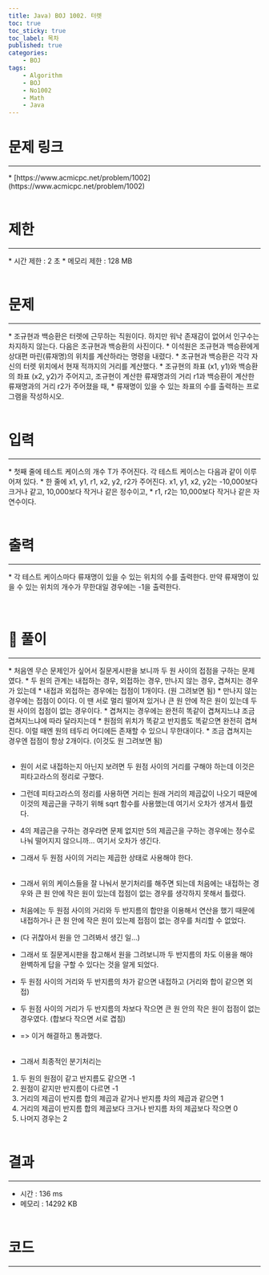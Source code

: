 ```yaml
---
title: Java) BOJ 1002. 터렛
toc: true
toc_sticky: true
toc_label: 목차
published: true
categories:
    - BOJ
tags:
    - Algorithm
    - BOJ
    - No1002
    - Math
    - Java
---
```


# 문제 링크
<hr>
* [https://www.acmicpc.net/problem/1002](https://www.acmicpc.net/problem/1002)<br><br>
 
# 제한
<hr>
* 시간 제한 : 2 초
* 메모리 제한 : 128 MB<br><br>

# 문제
<hr>
* 조규현과 백승환은 터렛에 근무하는 직원이다. 하지만 워낙 존재감이 없어서 인구수는 차지하지 않는다. 다음은 조규현과 백승환의 사진이다.
 * 이석원은 조규현과 백승환에게 상대편 마린(류재명)의 위치를 계산하라는 명령을 내렸다. 
 * 조규현과 백승환은 각각 자신의 터렛 위치에서 현재 적까지의 거리를 계산했다.
 * 조규현의 좌표 (x1, y1)와 백승환의 좌표 (x2, y2)가 주어지고, 조규현이 계산한 류재명과의 거리 r1과 백승환이 계산한 류재명과의 거리 r2가 주어졌을 때, 
 * 류재명이 있을 수 있는 좌표의 수를 출력하는 프로그램을 작성하시오.<br><br>

# 입력
<hr>
* 첫째 줄에 테스트 케이스의 개수 T가 주어진다. 각 테스트 케이스는 다음과 같이 이루어져 있다.
 * 한 줄에 x1, y1, r1, x2, y2, r2가 주어진다. x1, y1, x2, y2는 -10,000보다 크거나 같고, 10,000보다 작거나 같은 정수이고, 
 * r1, r2는 10,000보다 작거나 같은 자연수이다.<br><br>

# 출력
<hr>
* 각 테스트 케이스마다 류재명이 있을 수 있는 위치의 수를 출력한다. 만약 류재명이 있을 수 있는 위치의 개수가 무한대일 경우에는 -1을 출력한다.<br><br><br>

# 👀 풀이
<hr>
* 처음엔 무슨 문제인가 싶어서 질문게시판을 보니까 두 원 사이의 접점을 구하는 문제였다.
 * 두 원의 관계는 내접하는 경우, 외접하는 경우, 만나지 않는 경우, 겹쳐지는 경우가 있는데
 * 내접과 외접하는 경우에는 접점이 1개이다. (원 그려보면 됨)
 * 만나지 않는 경우에는 접점이 0이다. 이 땐 서로 멀리 떨어져 있거나 큰 원 안에 작은 원이 있는데 두 원 사이의 접점이 없는 경우이다.
 * 겹쳐지는 경우에는 완전히 똑같이 겹쳐지느냐 조금 겹쳐지느냐에 따라 달라지는데
 * 원점의 위치가 똑같고 반지름도 똑같으면 완전히 겹쳐진다. 이럴 때엔 원의 테두리 어디에든 존재할 수 있으니 무한대이다.
 * 조금 겹쳐지는 경우엔 접점이 항상 2개이다. (이것도 원 그려보면 됨)<br><br>
 
 * 원이 서로 내접하는지 아닌지 보려면 두 원점 사이의 거리를 구해야 하는데 이것은 피타고라스의 정리로 구했다.
 * 그런데 피타고라스의 정리를 사용하면 거리는 원래 거리의 제곱값이 나오기 때문에 이것의 제곱근을 구하기 위해 sqrt 함수를 사용했는데 여기서 오차가 생겨서 틀렸다.
 * 4의 제곱근을 구하는 경우라면 문제 없지만 5의 제곱근을 구하는 경우에는 정수로 나눠 떨어지지 않으니까... 여기서 오차가 생긴다.
 * 그래서 두 원점 사이의 거리는 제곱한 상태로 사용해야 한다.<br><br>
 
 * 그래서 위의 케이스들을 잘 나눠서 분기처리를 해주면 되는데 처음에는 내접하는 경우와 큰 원 안에 작은 원이 있는데 접점이 없는 경우를 생각하지 못해서 틀렸다.
 * 처음에는 두 원점 사이의 거리와 두 반지름의 합만을 이용해서 연산을 했기 때문에 내접하거나 큰 원 안에 작은 원이 있는제 접점이 없는 경우를 처리할 수 없었다.
 * (다 귀찮아서 원을 안 그려봐서 생긴 일...)
 * 그래서 또 질문게시판을 참고해서 원을 그려보니까 두 반지름의 차도 이용을 해야 완벽하게 답을 구할 수 있다는 것을 알게 되었다.
 * 두 원점 사이의 거리와 두 반지름의 차가 같으면 내접하고 (거리와 합이 같으면 외접)
 * 두 원점 사이의 거리가 두 반지름의 차보다 작으면 큰 원 안의 작은 원이 접점이 없는 경우였다. (합보다 작으면 서로 겹침)
 * => 이거 해결하고 통과했다.<br><br>
 
* 그래서 최종적인 분기처리는 
1. 두 원의 원점이 같고 반지름도 같으면 -1
2. 원점이 같지만 반지름이 다르면 -1
3. 거리의 제곱이 반지름 합의 제곱과 같거나 반지름 차의 제곱과 같으면 1
4. 거리의 제곱이 반지름 합의 제곱보다 크거나 반지름 차의 제곱보다 작으면 0
5. 나머지 경우는 2<br><br>
 
# 결과 
<hr>

 * 시간 : 136 ms
 * 메모리 : 14292 KB<br><br>
 
# 코드
<hr>

<script src="https://gist.github.com/miro7923/8d5e174a8b0e3b6d4b77580e1424b9c7.js"></script>
